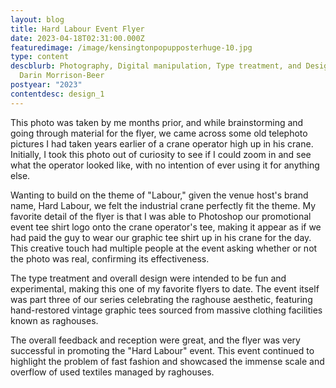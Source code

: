 ```yaml
---
layout: blog
title: Hard Labour Event Flyer
date: 2023-04-18T02:31:00.000Z
featuredimage: /image/kensingtonpopupposterhuge-10.jpg
type: content
descblurb: Photography, Digital manipulation, Type treatment, and Design by
  Darin Morrison-Beer
postyear: "2023"
contentdesc: design_1
---
```

This photo was taken by me months prior, and while brainstorming and going through material for the flyer, we came across some old telephoto pictures I had taken years earlier of a crane operator high up in his crane. Initially, I took this photo out of curiosity to see if I could zoom in and see what the operator looked like, with no intention of ever using it for anything else.

Wanting to build on the theme of "Labour," given the venue host's brand name, Hard Labour, we felt the industrial crane perfectly fit the theme. My favorite detail of the flyer is that I was able to Photoshop our promotional event tee shirt logo onto the crane operator's tee, making it appear as if we had paid the guy to wear our graphic tee shirt up in his crane for the day. This creative touch had multiple people at the event asking whether or not the photo was real, confirming its effectiveness.

The type treatment and overall design were intended to be fun and experimental, making this one of my favorite flyers to date. The event itself was part three of our series celebrating the raghouse aesthetic, featuring hand-restored vintage graphic tees sourced from massive clothing facilities known as raghouses.

The overall feedback and reception were great, and the flyer was very successful in promoting the "Hard Labour" event. This event continued to highlight the problem of fast fashion and showcased the immense scale and overflow of used textiles managed by raghouses.
